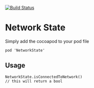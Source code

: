 [![Build Status](https://travis-ci.org/garethpaul/NetworkState.svg?branch=master)](https://travis-ci.org/garethpaul/NetworkState)

# Network State

Simply add the cocoapod to your pod file

```
pod 'NetworkState'
```

## Usage

```
NetworkState.isConnectedToNetwork()
// this will return a bool
```
